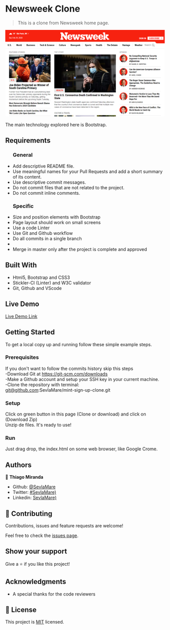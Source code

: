 # Newsweek Clone

> This is a clone from Newsweek home page.

![screenshot](./images/screenshot.png)

The main technology explored here is Bootstrap.

## Requirements

<ul>
  <h3>General</h3>
  <li>Add descriptive README file.</li>
  <li>Use meaningful names for your Pull Requests and add a short summary of its content.</li>
  <li>Use descriptive commit messages.</li>
  <li>Do not commit files that are not related to the project.</li>
  <li>Do not commit inline comments.</li>
</ul>

<ul>
  <h3>Specific</h3>
  <li>Size and position elements with Bootstrap</li>
  <li>Page layout should work on small screens</li>
  <li>Use a code Linter</li>
  <li>Use Git and Github workflow</li>
  <li>Do all commits in a single branch<li>
  <li>Merge in master only after the project is complete and approved</li>
</ul>

## Built With

- Html5, Bootstrap and CSS3 <br>
- Stickler-CI (Linter) and W3C validator <br>
- Git, Github and VScode <br>

## Live Demo

[Live Demo Link](https://sevlamare.github.io/newsweek-clone/)

## Getting Started

To get a local copy up and running follow these simple example steps.

### Prerequisites

If you don't want to follow the commits history skip this steps<br>
-Download Git at https://git-scm.com/downloads<br>
-Make a Github account and setup your SSH key in your current machine.<br>
-Clone the repository with terminal:<br>
git@github.com:SevlaMare/mint-sign-up-clone.git

### Setup

Click on green button in this page (Clone or download) and click on (Download Zip)<br>
Unzip de files. It's ready to use!

### Run

Just drag drop, the index.html on some web browser, like Google Crome.

## Authors

👤 **Thiago Miranda**

- Github: [@SevlaMare](https://github.com/SevlaMare)
- Twitter: [#SevlaMare)](https://twitter.com/SevlaMare)
- Linkedin: [SevlaMare)](https://www.linkedin.com/in/sevlamare)

## 🤝 Contributing

Contributions, issues and feature requests are welcome!

Feel free to check the [issues page](issues/).

## Show your support

Give a ⭐️ if you like this project!

## Acknowledgments

- A special thanks for the code reviewers

## 📝 License

This project is [MIT](lic.url) licensed.
